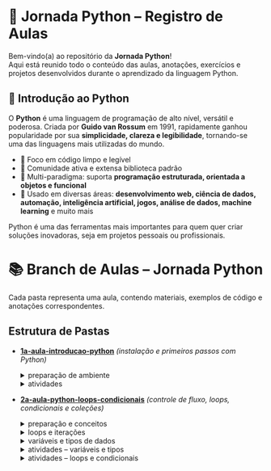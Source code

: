 # 🐍 Jornada Python – Registro de Aulas

Bem-vindo(a) ao repositório da **Jornada Python**!  
Aqui está reunido todo o conteúdo das aulas, anotações, exercícios e projetos desenvolvidos durante o aprendizado da linguagem Python.  

## 📖 Introdução ao Python

O **Python** é uma linguagem de programação de alto nível, versátil e poderosa. Criada por **Guido van Rossum** em 1991, rapidamente ganhou popularidade por sua **simplicidade, clareza e legibilidade**, tornando-se uma das linguagens mais utilizadas do mundo.  

- 🔹 Foco em código limpo e legível  
- 🔹 Comunidade ativa e extensa biblioteca padrão  
- 🔹 Multi-paradigma: suporta **programação estruturada, orientada a objetos e funcional**  
- 🔹 Usado em diversas áreas: **desenvolvimento web, ciência de dados, automação, inteligência artificial, jogos, análise de dados, machine learning** e muito mais  

Python é uma das ferramentas mais importantes para quem quer criar soluções inovadoras, seja em projetos pessoais ou profissionais.  

# 📚 Branch de Aulas – Jornada Python

Cada pasta representa uma aula, contendo materiais, exemplos de código e anotações correspondentes.  

## Estrutura de Pastas

- [**1a-aula-introducao-python**](https://github.com/Gabriel0Ramos0/AulasPython/tree/main/1a-aula) *(instalação e primeiros passos com Python)*  
  <details>
    <summary>preparação de ambiente</summary>

    1. Baixar e instalar o Python:  
       - Site oficial: [https://www.python.org/downloads/](https://www.python.org/downloads/)  
       - Baixe a versão estável mais recente.  

    2. Configurar no Windows:  
       - Durante a instalação, marque a opção **"Add Python to PATH"**.  
       - Caso esqueça, adicione manualmente nas variáveis de ambiente:  
         ```
         C:\Users\SEU_USUARIO\AppData\Local\Programs\Python\Python3X\
         C:\Users\SEU_USUARIO\AppData\Local\Programs\Python\Python3X\Scripts\
         ```

    3. Testar instalação:  
       ```bash
       python --version
       ```  
       ou  
       ```bash
       py --version
       ```  
       ✅ Deve retornar algo como `Python 3.12.3`.  

    4. Acessar o interpretador interativo (REPL):  
       ```bash
       python
       ```  
       Vai aparecer:  
       ```
       >>>
       ```  
       Agora já é possível rodar comandos diretamente.  

    5. Executar scripts `.py`:  
       - Crie um arquivo chamado `primeiro.py` com:  
         ```python
         print("Olá, Python!")
         ```  
       - Rode no terminal:  
         ```bash
         python primeiro.py
         ```  

    Documentação:  
    - [Python Docs](https://docs.python.org/3/)  
    - [Python Tutorial – W3Schools](https://www.w3schools.com/python/)  
  </details>

  <details>
    <summary>atividades</summary>

    1. Mostre na tela a frase:  
       ```python
       print("Olá, mundo!")
       ```
    2. Crie uma variável chamada **nome** e armazene seu nome. Mostre com `print(nome)`.  
    3. Some dois números fixos (ex: `7 + 3`) e mostre o resultado.  
    4. Use `input()` para perguntar o nome do usuário e mostre uma saudação.  
    5. Altere o valor de uma variável após imprimir e mostre o novo valor.  
    6. Crie uma variável **curso** com o nome de um curso e mostre:  
       `"Você está aprendendo <curso>"`.  
    7. Crie duas variáveis com notas e calcule a soma.  
    8. Crie três variáveis: **nome, idade e cidade**, e exiba tudo numa frase só.  

  </details>
- [**2a-aula-python-loops-condicionais**](#) *(controle de fluxo, loops, condicionais e coleções)*  
  <details>
    <summary>preparação e conceitos</summary>

    🔁 **Controle de Fluxo em Python**  
    - ✅ Condicionais: if, else, elif  
    - 🔁 Loops: for, while  
    - ⚖️ Escopo e indentação (padrão: 4 espaços)  

    **Operadores Condicionais**  
    ```python
    valor1 = 1
    valor2 = 2
    print(valor1 == valor2)  # Igual
    print(valor1 != valor2)  # Diferente
    print(valor1 > valor2)   # Maior
    print(valor1 < valor2)   # Menor
    print(valor1 >= valor2)  # Maior ou igual
    print(valor1 <= valor2)  # Menor ou igual
    ```

    **Operadores Lógicos**  
    - `and` → E  
    - `or` → OU  
    - `not` → NÃO  
    ```python
    v1 = True
    v2 = False
    print(v1 and v2)  # False
    print(v1 or v2)   # True
    print(not v1)     # False
    ```

    **Estruturas Condicionais**  
    ```python
    idade = 20
    if idade < 18:
        print("Menor de idade")
    elif idade < 60:
        print("Adulto")
    else:
        print("Idoso")
    ```

    **Indentação**  
    - Define blocos de código em Python  
    - Erros comuns: `IndentationError`  
    ```python
    if True:
        print("Dentro do if")
        if True:
            print("Bloco interno")
    print("Fora dos blocos")
    ```

  </details>

  <details>
    <summary>loops e iterações</summary>

    **For**  
    ```python
    for i in range(3):
        print(i)  # 0, 1, 2
    nomes = ["Ana", "Bruno", "Carlos"]
    for nome in nomes:
        print(nome)
    for i, nome in enumerate(nomes):
        print(i, nome)
    ```

    **While**  
    ```python
    i = 0
    while i < 3:
        print(i)
        i += 1
    else:
        print("while é false")
    ```

    **Break e Continue**  
    ```python
    for i in range(5):
        if i == 2:
            continue  # pula o 2
        if i == 4:
            break     # para no 4
        print(i)
    ```

    **Iterando coleções**  
    - **Listas**: ordenada, mutável  
    - **Tuplas**: ordenada, imutável  
    - **Sets**: não ordenado, sem duplicados  
    - **Dicionários**: chave:valor, mutável  
    ```python
    frutas = ['maçã', 'banana', 'laranja']
    frutas.append('uva')
    frutas.sort()
    alunos = {'nome': 'João', 'idade': 20}
    for key, value in alunos.items():
        print(key, value)
    ```

  </details>

  <details>
    <summary>variáveis e tipos de dados</summary>

    **Tipos Nativos**  
    - `None` → Sem valor  
    - `int`, `float`, `complex` → Números  
    - `bool` → True/False  
    - `str` → Texto  
    - `bytes`, `bytearray`, `memoryview` → Dados binários  

    **Exemplos**  
    ```python
    nome = 'Maria'
    idade = 30
    salario = 3500.99
    ativo = True
    mensagem = f'{nome} tem {idade} anos'
    print(mensagem.upper())
    print(len(mensagem))
    ```

    **Coleções**  
    - Listas (`list`): mutável, ordenada  
    - Tuplas (`tuple`): imutável, ordenada  
    - Sets (`set`): não ordenado, sem duplicados  
    - Dicionários (`dict`): chave:valor  
    ```python
    frutas = ['maçã', 'banana']
    frutas.append('laranja')
    alunos = {'nome': 'Carlos', 'idade': 20}
    alunos['curso'] = 'Python'
    ```

    **Data e hora**  
    ```python
    from datetime import date, time, datetime
    d1 = date(2024, 7, 5)
    t1 = time(14, 30, 25)
    dt = datetime(2024, 7, 5, 14, 30, 25)
    print(d1, t1, dt)
    ```

  </details>

   <details>
    <summary>atividades – variáveis e tipos</summary>

    1. 🔢 Crie variáveis dos tipos: `int`, `float`, `bytearray` e use `print()`.  
       Também use `bool`, `str`, `None` e `type()` para cada variável.  

    2. 📦 Crie e uma **lista** com 5 números e exiba:  
       - Tamanho (`len()`)  
       - Ordem crescente (`sort()`)  
       - Ordem decrescente (`sort(reverse=True)`)  

    3. 🎨 Crie uma **tupla** com 3 cores. Acesse os elementos e use `.count()` e `.index()`.

    4. 🔹 Crie um **set** com elementos repetidos e mostre que duplicados são ignorados.  

    5. 🗂 Crie um **dicionário** com `nome`, `idade` e `curso` e acesse os dados.  

    6. 📅 Crie uma **data** usando `datetime.date()` e exiba no console.  

    7. ➕ Some duas variáveis numéricas e concatene duas strings usando **f-string**.  

  </details>

  <details>
    <summary>atividades – loops e condicionais</summary>

    1. 🔢 Informe dois valores numéricos e determine se é **maior, menor ou igual**:  
       - Maior: `'Valor X é maior que valor Y'`  
       - Menor: `'Valor X é menor que valor Y'`  
       - Igual: `'Os valores de X e Y são iguais'`  
       - Use `input()` para informar os valores e `print()` para mostrar o resultado.  

    2. 📝 Informe dois valores de texto e determine se são **iguais ou diferentes**:  
       - Igual: `'Os valores informados são iguais'`  
       - Diferente: `'Valor X é diferente do valor Y'`  

    3. 👨🧓 Escreva um `if/elif/else` que verifica a idade e imprime se é:  
       - Menor  
       - Adulto  
       - Idoso  

    4. 🔁 Faça um loop `for` imprimindo os valores de 1 até 10 em sequência.  

    5. 🔄 Faça um loop `while` imprimindo os valores de 1 até 10 em sequência.  

    6. 🗃️ Dada a lista de dados:  
       ```python
       dados = {'a': 'primeiro', 'b': 'segundo', 'c': 'terceiro', 'd': 'quarto', 'e': 'quinto'}
       ```  
       Imprima: **índice, chave e valor** de cada item.  

    7. 📋 Dada a lista:  
       ```python
       numeros = [9, 25, 5, 6, 5815, 985, 1, 22, 2, 7, 3]
       ```  
       Imprima **somente os valores 1, 2, 5 e 6**, exatamente nessa ordem.  
       Use **loops** e **listas** para filtrar e exibir.  

  </details>